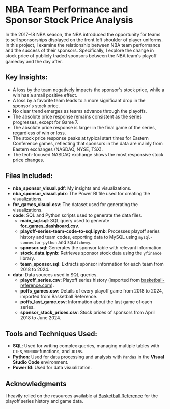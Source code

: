 # NBA Team Performance and Sponsor Stock Price Analysis

In the 2017–18 NBA season, the NBA introduced the opportunity for teams to sell sponsorships displayed on the front left shoulder of player uniforms. In this project, I examine the relationship between NBA team performance and the success of their sponsors. Specifically, I explore the change in stock price of publicly traded sponsors between the NBA team's playoff gameday and the day after.

## Key Insights:
- A loss by the team negatively impacts the sponsor's stock price, while a win has a small positive effect.
- A loss by a favorite team leads to a more significant drop in the sponsor's stock price.
- No clear trend emerges as teams advance through the playoffs.
- The absolute price response remains consistent as the series progresses, except for Game 7.
- The absolute price response is larger in the final game of the series, regardless of win or loss.
- The stock price response peaks at typical start times for Eastern Conference games, reflecting that sponsors in the data are mainly from Eastern exchanges (NASDAQ, NYSE, TSX).
- The tech-focused NASDAQ exchange shows the most responsive stock price changes.

## Files Included:
- **nba_sponsor_visual.pdf**: My insights and visualizations.
- **nba_sponsor_visual.pbix**: The Power BI file used for creating the visualizations.
- **for_games_visual.csv**: The dataset used for generating the visualizations.
- **code**: SQL and Python scripts used to generate the data files.
  - **main_sql.sql**: SQL query used to generate **for_games_dashboard.csv**.
  - **playoff-series-team-code-to-sql.ipynb**: Processes playoff series history and team codes, exporting data to MySQL using `mysql-connector-python` and `SQLAlchemy`.
  - **sponsor.sql**: Generates the sponsor table with relevant information.
  - **stock_data.ipynb**: Retrieves sponsor stock data using the `yfinance` library.
  - **team_sponsor.sql**: Extracts sponsor information for each team from 2018 to 2024.
- **data**: Data sources used in SQL queries.
  - **playoff_series.csv**: Playoff series history (imported from [basketball-reference.com](https://www.basketball-reference.com/playoffs/series.html)).
  - **poffs_games.csv**: Details of every playoff game from 2018 to 2024, imported from Basketball Reference.
  - **poffs_last_game.csv**: Information about the last game of each series.
  - **sponsor_stock_prices.csv**: Stock prices of sponsors from April 2018 to June 2024.

## Tools and Techniques Used:
- **SQL**: Used for writing complex queries, managing multiple tables with `CTE`s, `WINDOW` functions, and `JOINS`.
- **Python**: Used for data processing and analysis with `Pandas` in the **Visual Studio Code** environment.
- **Power BI**: Used for data visualization.

## Acknowledgments
I heavily relied on the resources available at [Basketball Reference](https://www.basketball-reference.com) for the playoff series history and game data.
